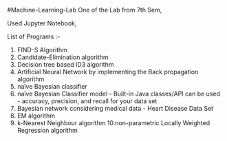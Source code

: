 #Machine-Learning-Lab
One of the Lab from 7th Sem,

Used Jupyter Notebook,

List of Programs :-

1. FIND-S Algorithm
2. Candidate-Elimination algorithm
3. Decision tree based ID3 algorithm
4. Artificial Neural Network by implementing the Back propagation algorithm
5. naïve Bayesian classifier
6. naïve Bayesian Classifier model - Built-in Java classes/API can be used - accuracy, precision, and recall for your data set
7. Bayesian network considering medical data - Heart Disease Data Set
8. EM algorithm
9. k-Nearest Neighbour algorithm
10.non-parametric Locally Weighted Regression algorithm
